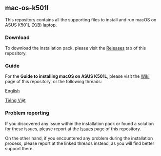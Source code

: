 ## mac-os-k501l
This repository contains all the supporting files to install and run macOS on ASUS K501L (X/B) laptop.

### Download
To download the installation pack, please visit the [Releases][] tab of this repository.

### Guide
For the **Guide to installing macOS on ASUS K501L**, please visit the [Wiki][] page of this repository, or the following threads:

[English][]

[Tiếng Việt][]

### Problem reporting
If you discovered any issue within the installation pack or found a solution for these issues, please report at the [Issues][] page of this repository.

On the other hand, if you encountered any problem during the installation process, please report at the linked threads instead, as you will find better support there.

[English]: http://www.insanelymac.com/forum/topic/312356-guide-installing-macos-on-asus-k501l/
[Tiếng Việt]: http://osx.vn/threads/guide-cai-os-x-el-capitan-len-asus-k501lx.63125/
[Releases]: http://github.com/nguyenlc1993/mac-os-k501l/releases/
[Wiki]: http://github.com/nguyenlc1993/mac-os-k501l/wiki/
[Issues]: http://github.com/nguyenlc1993/mac-os-k501l/issues/
